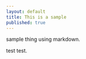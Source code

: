 ```yaml
---
layout: default
title: This is a sample
published: true
---
```


sample thing using markdown.

test test.

